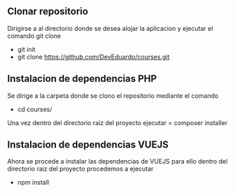 
## Clonar repositorio

Dirigirse a al directorio donde se desea alojar la aplicacion y ejecutar el comando git clone

- git init
- git clone https://github.com/DevEduardo/courses.git

## Instalacion de dependencias PHP

Se dirige a la carpeta donde se clono el repositorio mediante el comando
- cd courses/

Una vez dentro del directorio raiz del proyecto ejecutar
= composer installer

## Instalacion de dependencias VUEJS

Ahora se procede a instalar las dependencias de VUEJS para ello dentro del directorio raiz del proyecto  procedemos a ejecutar 
- npm install

